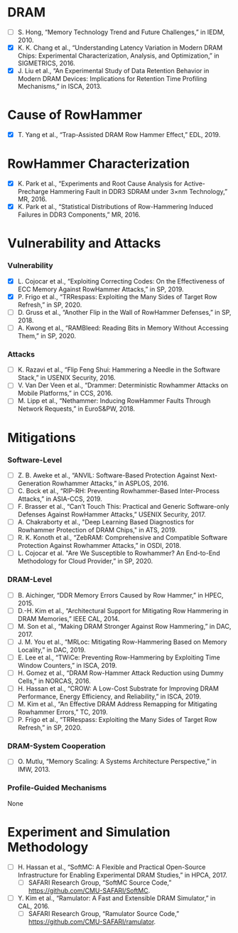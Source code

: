 # DRAM

- [ ] S. Hong, “Memory Technology Trend and Future Challenges,” in IEDM, 2010.
- [x] K. K. Chang et al., “Understanding Latency Variation in Modern DRAM Chips: Experimental Characterization, Analysis, and Optimization,” in SIGMETRICS, 2016.
- [x] J. Liu et al., “An Experimental Study of Data Retention Behavior in Modern DRAM Devices: Implications for Retention Time Profiling Mechanisms,” in ISCA, 2013.

# Cause of RowHammer

- [x] T. Yang et al., “Trap-Assisted DRAM Row Hammer Effect,” EDL, 2019.

# RowHammer Characterization

- [x] K. Park et al., “Experiments and Root Cause Analysis for Active-Precharge Hammering Fault in DDR3 SDRAM under 3×nm Technology,” MR, 2016.
- [x] K. Park et al., “Statistical Distributions of Row-Hammering Induced Failures in DDR3 Components,” MR, 2016.

# Vulnerability and Attacks

### Vulnerability

- [x] L. Cojocar et al., “Exploiting Correcting Codes: On the Effectiveness of ECC Memory Against RowHammer Attacks,” in SP, 2019.
- [x] P. Frigo et al., “TRRespass: Exploiting the Many Sides of Target Row Refresh,” in SP, 2020.
- [ ] D. Gruss et al., “Another Flip in the Wall of RowHammer Defenses,” in SP, 2018.
- [ ] A. Kwong et al., “RAMBleed: Reading Bits in Memory Without Accessing Them,” in SP, 2020.

### Attacks

- [ ] K. Razavi et al., “Flip Feng Shui: Hammering a Needle in the Software Stack,” in USENIX Security, 2016.
- [ ] V. Van Der Veen et al., “Drammer: Deterministic Rowhammer Attacks on Mobile Platforms,” in CCS, 2016.
- [ ] M. Lipp et al., “Nethammer: Inducing RowHammer Faults Through Network Requests,” in EuroS&PW, 2018.

# Mitigations

### Software-Level

- [ ] Z. B. Aweke et al., “ANVIL: Software-Based Protection Against Next-Generation Rowhammer Attacks,” in ASPLOS, 2016.
- [ ] C. Bock et al., “RIP-RH: Preventing Rowhammer-Based Inter-Process Attacks,” in ASIA-CCS, 2019.
- [ ] F. Brasser et al., “Can’t Touch This: Practical and Generic Software-only Defenses Against RowHammer Attacks,” USENIX Security, 2017.
- [ ] A. Chakraborty et al., "Deep Learning Based Diagnostics for Rowhammer Protection of DRAM Chips," in ATS, 2019.
- [ ] R. K. Konoth et al., “ZebRAM: Comprehensive and Compatible Software Protection Against Rowhammer Attacks,” in OSDI, 2018.
- [ ] L. Cojocar et al. "Are We Susceptible to Rowhammer? An End-to-End Methodology for Cloud Provider,” in SP, 2020.

### DRAM-Level

- [ ] B. Aichinger, “DDR Memory Errors Caused by Row Hammer,” in HPEC, 2015.
- [ ] D.-H. Kim et al., “Architectural Support for Mitigating Row Hammering in DRAM Memories,” IEEE CAL, 2014.
- [ ] M. Son et al., “Making DRAM Stronger Against Row Hammering,” in DAC, 2017.
- [ ] J. M. You et al., “MRLoc: Mitigating Row-Hammering Based on Memory Locality,” in DAC, 2019.
- [ ] E. Lee et al., “TWiCe: Preventing Row-Hammering by Exploiting Time Window Counters,” in ISCA, 2019.
- [ ] H. Gomez et al., “DRAM Row-Hammer Attack Reduction using Dummy Cells,” in NORCAS, 2016.
- [ ] H. Hassan et al., “CROW: A Low-Cost Substrate for Improving DRAM Performance, Energy Efficiency, and Reliability,” in ISCA, 2019.
- [ ] M. Kim et al., “An Effective DRAM Address Remapping for Mitigating Rowhammer Errors,” TC, 2019.
- [ ] P. Frigo et al., “TRRespass: Exploiting the Many Sides of Target Row Refresh,” in SP, 2020.

### DRAM-System Cooperation

- [ ] O. Mutlu, “Memory Scaling: A Systems Architecture Perspective,” in IMW, 2013.

### Profile-Guided Mechanisms

None

# Experiment and Simulation Methodology

- [ ] H. Hassan et al., “SoftMC: A Flexible and Practical Open-Source Infrastructure for Enabling Experimental DRAM Studies,” in HPCA, 2017.
  - [ ] SAFARI Research Group, “SoftMC Source Code,” https://github.com/CMU-SAFARI/SoftMC.
- [ ] Y. Kim et al., “Ramulator: A Fast and Extensible DRAM Simulator,” in CAL, 2016.
  - [ ] SAFARI Research Group, “Ramulator Source Code,” https://github.com/CMU-SAFARI/ramulator.
